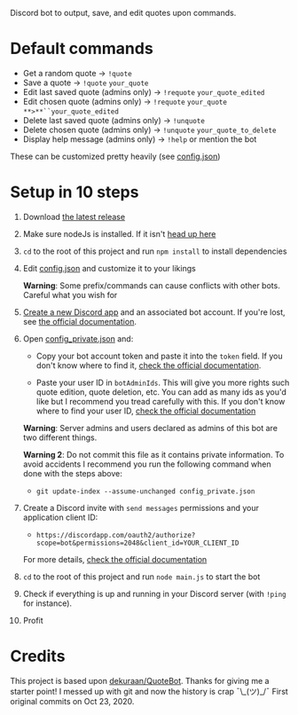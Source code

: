 Discord bot to output, save, and edit quotes upon commands.

# Default commands

-   Get a random quote → `!quote`
-   Save a quote → `!quote` `your_quote`
-   Edit last saved quote (admins only) → `!requote` `your_quote_edited`
-   Edit chosen quote (admins only) → `!requote` `your_quote` `**>**``your_quote_edited`
-   Delete last saved quote (admins only) → `!unquote`
-   Delete chosen quote (admins only) → `!unquote` `your_quote_to_delete`
-   Display help message (admins only) → `!help` or mention the bot

These can be customized pretty heavily (see [config.json](config.json))

# Setup in 10 steps

1.  Download [the latest release](https://github.com/r4dixx/QuoteBot/releases)

2.  Make sure nodeJs is installed. If it isn't [head up here](https://nodejs.org/en/download/package-manager/)

3.  `cd` to the root of this project and run `npm install` to install dependencies

4.  Edit [config.json](config.json) and customize it to your likings

    **Warning**: Some prefix/commands can cause conflicts with other bots. Careful what you wish for

5.  [Create a new Discord app](https://discordapp.com/developers/applications/me) and an associated bot account. If you're lost, see [the official documentation](https://discordjs.guide/preparations/setting-up-a-bot-application.html).

6.  Open [config_private.json](config_private.json) and:

    -   Copy your bot account token and paste it into the `token` field. If you don't know where to find it, [check the official documentation](https://discordjs.guide/preparations/setting-up-a-bot-application.html#your-token).

    -   Paste your user ID in `botAdminIds`. This will give you more rights such quote edition, quote deletion, etc. You can add as many ids as you'd like but I recommend you tread carefully with this. If you don't know where to find your user ID, [check the official documentation](https://support.discordapp.com/hc/articles/206346498)

    **Warning**: Server admins and users declared as admins of this bot are two different things.

    **Warning 2**: Do not commit this file as it contains private information. To avoid accidents I recommend you run the following command when done with the steps above:

    -   `git update-index --assume-unchanged config_private.json`

7.  Create a Discord invite with `send messages` permissions and your application client ID:

    -   `https://discordapp.com/oauth2/authorize?scope=bot&permissions=2048&client_id=YOUR_CLIENT_ID`

    For more details, [check the official documentation](https://discordjs.guide/preparations/adding-your-bot-to-servers.html)

8.  `cd` to the root of this project and run `node main.js` to start the bot

9.  Check if everything is up and running in your Discord server (with `!ping` for instance).

10. Profit

# Credits

This project is based upon [dekuraan/QuoteBot](https://github.com/dekuraan/QuoteBot). Thanks for giving me a starter point! I messed up with git and now the history is crap ¯\\\_(ツ)\_/¯ First original commits on Oct 23, 2020.
